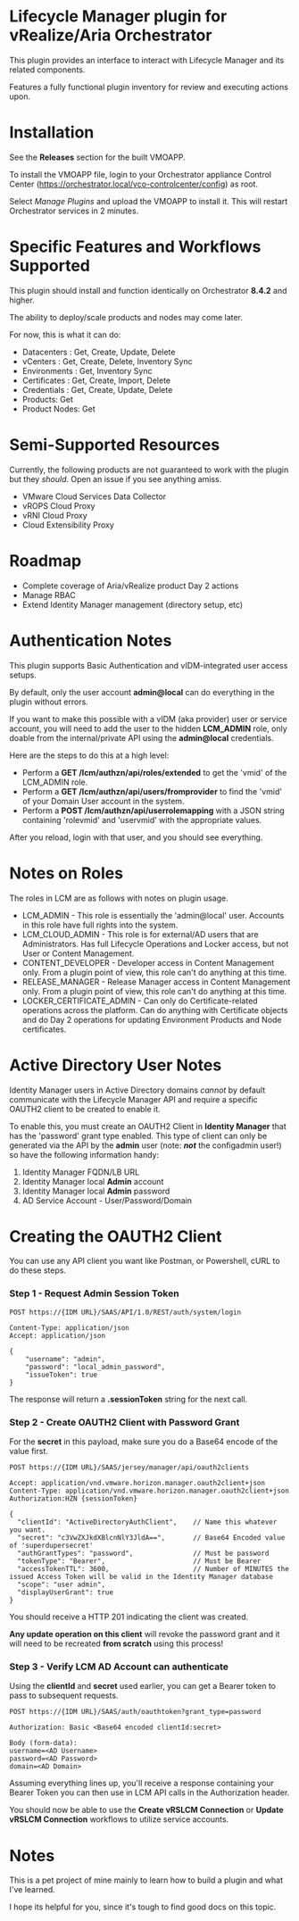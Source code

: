 # Lifecycle Manager plugin for vRealize/Aria Orchestrator

This plugin provides an interface to interact with Lifecycle Manager and its related components.

Features a fully functional plugin inventory for review and executing actions upon.

# Installation

See the **Releases** section for the built VMOAPP.

To install the VMOAPP file, login to your Orchestrator appliance Control Center (https://orchestrator.local/vco-controlcenter/config) as root.

Select *Manage Plugins* and upload the VMOAPP to install it. This will restart Orchestrator services in 2 minutes.

# Specific Features and Workflows Supported

This plugin should install and function identically on Orchestrator **8.4.2** and higher.

The ability to deploy/scale products and nodes may come later.

For now, this is what it can do:
- Datacenters : Get, Create, Update, Delete
- vCenters : Get, Create, Delete, Inventory Sync
- Environments : Get, Inventory Sync
- Certificates : Get, Create, Import, Delete
- Credentials : Get, Create, Update, Delete
- Products: Get
- Product Nodes: Get

# Semi-Supported Resources

Currently, the following products are not guaranteed to work with the plugin but they *should*. Open an issue if you see anything amiss.

- VMware Cloud Services Data Collector
- vROPS Cloud Proxy
- vRNI Cloud Proxy
- Cloud Extensibility Proxy

# Roadmap

- Complete coverage of Aria/vRealize product Day 2 actions
- Manage RBAC
- Extend Identity Manager management (directory setup, etc)

# Authentication Notes

This plugin supports Basic Authentication and vIDM-integrated user access setups.

By default, only the user account **admin@local** can do everything in the plugin without errors.

If you want to make this possible with a vIDM (aka provider) user or service account, you will need to add the user to the hidden **LCM_ADMIN** role, only doable from the internal/private API using the **admin@local** credentials.

Here are the steps to do this at a high level:

* Perform a **GET /lcm/authzn/api/roles/extended** to get the 'vmid' of the LCM_ADMIN role.
* Perform a **GET /lcm/authzn/api/users/fromprovider** to find the 'vmid' of your Domain User account in the system.
* Perform a **POST /lcm/authzn/api/userrolemapping** with a JSON string containing 'rolevmid' and 'uservmid' with the appropriate values.

After you reload, login with that user, and you should see everything.

# Notes on Roles

The roles in LCM are as follows with notes on plugin usage.

* LCM_ADMIN - This role is essentially the 'admin@local' user. Accounts in this role have full rights into the system.
* LCM_CLOUD_ADMIN - This role is for external/AD users that are Administrators. Has full Lifecycle Operations and Locker access, but not User or Content Management.
* CONTENT_DEVELOPER - Developer access in Content Management only. From a plugin point of view, this role can't do anything at this time.
* RELEASE_MANAGER - Release Manager access in Content Management only. From a plugin point of view, this role can't do anything at this time.
* LOCKER_CERTIFICATE_ADMIN - Can only do Certificate-related operations across the platform. Can do anything with Certificate objects and do Day 2 operations for updating Environment Products and Node certificates.

# Active Directory User Notes

Identity Manager users in Active Directory domains *cannot* by default communicate with the Lifecycle Manager API and require a specific OAUTH2 client to be created to enable it.

To enable this, you must create an OAUTH2 Client in **Identity Manager** that has the 'password' grant type enabled.
This type of client can only be generated via the API by the **admin** user (note: __*not*__ the configadmin user!) so have the following information handy:

1. Identity Manager FQDN/LB URL
2. Identity Manager local **Admin** account
3. Identity Manager local **Admin** password
4. AD Service Account - User/Password/Domain

# Creating the OAUTH2 Client

You can use any API client you want like Postman, or Powershell, cURL to do these steps.

### Step 1 - Request Admin Session Token

```
POST https://{IDM URL}/SAAS/API/1.0/REST/auth/system/login

Content-Type: application/json
Accept: application/json

{
	"username": "admin",
	"password": "local_admin_password",
	"issueToken": true
}
```

The response will return a **.sessionToken** string for the next call.

### Step 2 - Create OAUTH2 Client with Password Grant

For the **secret** in this payload, make sure you do a Base64 encode of the value first.

```
POST https://{IDM URL}/SAAS/jersey/manager/api/oauth2clients

Accept: application/vnd.vmware.horizon.manager.oauth2client+json
Content-Type: application/vnd.vmware.horizon.manager.oauth2client+json
Authorization:HZN {sessionToken}

{
  "clientId": "ActiveDirectoryAuthClient",    // Name this whatever you want.
  "secret": "c3VwZXJkdXBlcnNlY3JldA==",       // Base64 Encoded value of 'superdupersecret'
  "authGrantTypes": "password",               // Must be password
  "tokenType": "Bearer",                      // Must be Bearer
  "accessTokenTTL": 3600,                     // Number of MINUTES the issued Access Token will be valid in the Identity Manager database
  "scope": "user admin",
  "displayUserGrant": true
}
```

You should receive a HTTP 201 indicating the client was created.

**Any update operation on this client** will revoke the password grant and it will need to be recreated **from scratch** using this process!



### Step 3 - Verify LCM AD Account can authenticate

Using the **clientId** and **secret** used earlier, you can get a Bearer token to pass to subsequent requests.

```
POST https://{IDM URL}/SAAS/auth/oauthtoken?grant_type=password

Authorization: Basic <Base64 encoded clientId:secret>

Body (form-data):
username=<AD Username>
password=<AD Password>
domain=<AD Domain>
```

Assuming everything lines up, you'll receive a response containing your Bearer Token you can then use in LCM API calls in the Authorization header.

You should now be able to use the **Create vRSLCM Connection** or **Update vRSLCM Connection** workflows to utilize service accounts.

# Notes

This is a pet project of mine mainly to learn how to build a plugin and what I've learned.

I hope its helpful for you, since it's tough to find good docs on this topic.

